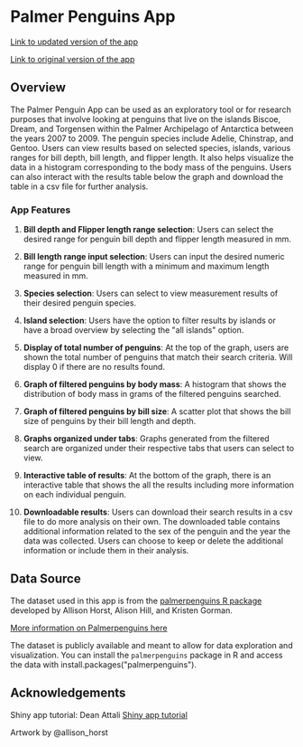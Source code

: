 # Palmer Penguins App

[Link to updated version of the app](https://christinec.shinyapps.io/palmerpenguinsapp/) 


[Link to original version of the app](https://christinec.shinyapps.io/palmerpenguinsapp/)
## Overview

The Palmer Penguin App can be used as an exploratory tool or for research purposes that involve looking at penguins that live on the islands Biscoe, Dream, and Torgensen within the Palmer Archipelago of Antarctica between the years 2007 to 2009. The penguin species include Adelie, Chinstrap, and Gentoo. Users can view results based on selected species, islands, various ranges for bill depth, bill length, and flipper length. It also helps visualize the data in a histogram corresponding to the body mass of the penguins. Users can also interact with the results table below the graph and download the table in a csv file for further analysis. 

### App Features

1. **Bill depth and Flipper length range selection**: Users can select the desired range for penguin bill depth and flipper length measured in mm.

2. **Bill length range input selection**: Users can input the desired numeric range for penguin bill length with a minimum and maximum length measured in mm.

3. **Species selection**: Users can select to view measurement results of their desired penguin species. 

4. **Island selection**: Users have the option to filter results by islands or have a broad overview by selecting the "all islands" option.

5. **Display of total number of penguins**: At the top of the graph, users are shown the total number of penguins that match their search criteria. Will display 0 if there are no results found. 

6. **Graph of filtered penguins by body mass**: A histogram that shows the distribution of body mass in grams of the filtered penguins searched.

7. **Graph of filtered penguins by bill size**: A scatter plot that shows the bill size of penguins by their bill length and depth. 

8. **Graphs organized under tabs**: Graphs generated from the filtered search are organized under their respective tabs that users can select to view. 

9. **Interactive table of results**: At the bottom of the graph, there is an interactive table that shows the all the results including more information on each individual penguin. 

10. **Downloadable results**: Users can download their search results in a csv file to do more analysis on their own. The downloaded table contains additional information related to the sex of the penguin and the year the data was collected. Users can choose to keep or delete the additional information or include them in their analysis.  


## Data Source

The dataset used in this app is from the [palmerpenguins R package](https://github.com/allisonhorst/palmerpenguins) developed by Allison Horst, Alison Hill, and Kristen Gorman.

[More information on Palmerpenguins here](https://allisonhorst.github.io/palmerpenguins/)

The dataset is publicly available and meant to allow for data exploration and visualization. You can install the `palmerpenguins` package in R and access the data with install.packages("palmerpenguins").

## Acknowledgements 

Shiny app tutorial: Dean Attali [Shiny app tutorial](https://deanattali.com/blog/building-shiny-apps-tutorial/)

Artwork by @allison_horst
